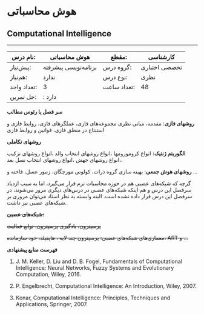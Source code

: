 # هوش محاسباتی
## Computational Intelligence
_______________________________________________________________________________
| نام درس:    | هوش محاسباتی         | مقطع:       | کارشناسی      |
| ----------- | -------------------- | ----------- | ------------- |
| پیش‌نیاز:   | برنامه‌نویسی پیشرفته | گروه درس:   | تخصصی اختیاری |
| هم‌نیاز:    | ندارد                | نوع درس:    | نظری          |
| تعداد واحد: | 3                    | تعداد ساعت: | 48            |
| حل تمرین:   |  : دارد              |             |               |

**سر فصل یا رئوس مطالب**

**روشهای فازی**:  مقدمه، مبانی نظری مجموعه‌های فازی، عملگرهای فازی، روابط فازی و استنتاج در منطق فازی، قوانین و روابط فازی 

**روشهای تکاملی**

**الگوریتم ژنتیک:** انواع کروموزومها ،انواع روشهای انتخاب والد ،انواع روشهای ترکیب ،انواع روشهای جهش ،انواع روشهای انتخاب نسل بعد، 

**روشهای هوش جمعی**: بهینه سازی گروه ذرات، کولونی مورچگان، زنبور عسل، فاخته و ...

گرچه که شبکه‌های عصبی هم در حوزه محاسبات نرم قرار می‌گیرد، اما به سبب ازدیاد سرفصل این درس و هم اینکه شبکه‌های عصبی در درس‌های دیگری مرور می‌شوند، در سرفصل این درس قرار داده نشده است. البته وابسته به نظر استاد می‌توان مروری بر شبکه‌های عصبی نیز داشت.

**~~شبکه‌های عصبی:~~**

~~پرسپترون، یادگیری پرسپترون،‌ توابع فعالیت~~

~~معماری‌های شبکه‌های عصبی: پرسپترون چند لایه ، هاپفیلد، خود سازمانده، ART و ...~~

**فهرست منابع پیشنهادی**

1. J. M. Keller, D. Liu and D. B. Fogel, Fundamentals of Computational Intelligence: Neural Networks, Fuzzy Systems and Evolutionary Computation, Wiley, 2016. 

1. P. Engelbrecht, Computational Intelligence: An Introduction, Wiley, 2007.

1. Konar, Computational Intelligence: Principles, Techniques and Applications, Springer, 2007.
